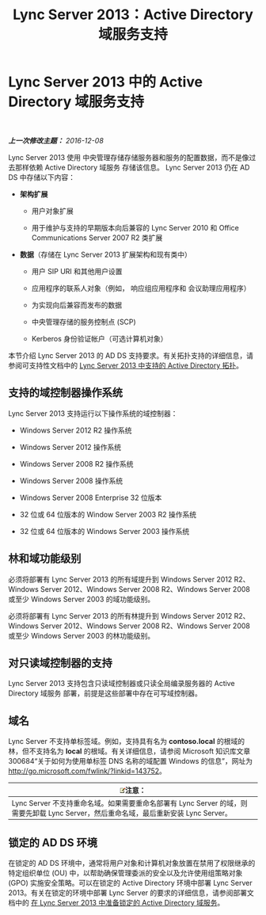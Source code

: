 ﻿---
title: Lync Server 2013：Active Directory 域服务支持
TOCTitle: Active Directory 域服务支持
ms:assetid: aeb62d5e-e424-473a-b795-9452150c98dd
ms:mtpsurl: https://technet.microsoft.com/zh-cn/library/Gg412831(v=OCS.15)
ms:contentKeyID: 49313953
ms.date: 12/10/2016
mtps_version: v=OCS.15
ms.translationtype: HT
---

# Lync Server 2013 中的 Active Directory 域服务支持

 

_**上一次修改主题：** 2016-12-08_

Lync Server 2013 使用 中央管理存储存储服务器和服务的配置数据，而不是像过去那样依赖 Active Directory 域服务 存储该信息。 Lync Server 2013 仍在 AD DS 中存储以下内容：

  - **架构扩展**
    
      - 用户对象扩展
    
      - 用于维护与支持的早期版本向后兼容的 Lync Server 2010 和 Office Communications Server 2007 R2 类扩展

  - **数据**（存储在 Lync Server 2013 扩展架构和现有类中）
    
      - 用户 SIP URI 和其他用户设置
    
      - 应用程序的联系人对象（例如， 响应组应用程序和 会议助理应用程序）
    
      - 为实现向后兼容而发布的数据
    
      - 中央管理存储的服务控制点 (SCP)
    
      - Kerberos 身份验证帐户（可选计算机对象）

本节介绍 Lync Server 2013 的 AD DS 支持要求。有关拓扑支持的详细信息，请参阅可支持性文档中的 [Lync Server 2013 中支持的 Active Directory 拓扑](lync-server-2013-supported-active-directory-topologies.md)。

## 支持的域控制器操作系统

Lync Server 2013 支持运行以下操作系统的域控制器：

  - Windows Server 2012 R2 操作系统

  - Windows Server 2012 操作系统

  - Windows Server 2008 R2 操作系统

  - Windows Server 2008 操作系统

  - Windows Server 2008 Enterprise 32 位版本

  - 32 位或 64 位版本的 Window Server 2003 R2 操作系统

  - 32 位或 64 位版本的 Windows Server 2003 操作系统

## 林和域功能级别

必须将部署有 Lync Server 2013 的所有域提升到 Windows Server 2012 R2、Windows Server 2012、Windows Server 2008 R2、Windows Server 2008 或至少 Windows Server 2003 的域功能级别。

必须将部署有 Lync Server 2013 的所有林提升到 Windows Server 2012 R2、Windows Server 2012、Windows Server 2008 R2、Windows Server 2008 或至少 Windows Server 2003 的林功能级别。

## 对只读域控制器的支持

Lync Server 2013 支持包含只读域控制器或只读全局编录服务器的 Active Directory 域服务 部署，前提是这些部署中存在可写域控制器。

## 域名

Lync Server 不支持单标签域。例如，支持具有名为 **contoso.local** 的根域的林，但不支持名为 **local** 的根域。有关详细信息，请参阅 Microsoft 知识库文章 300684“关于如何为使用单标签 DNS 名称的域配置 Windows 的信息”，网址为 <http://go.microsoft.com/fwlink/?linkid=143752>。

<table>
<thead>
<tr class="header">
<th><img src="images/Dn783119.note(OCS.15).gif" title="note" alt="note" />注意：</th>
</tr>
</thead>
<tbody>
<tr class="odd">
<td>Lync Server 不支持重命名域。如果需要重命名部署有 Lync Server 的域，则需要先卸载 Lync Server，然后重命名域，最后重新安装 Lync Server。</td>
</tr>
</tbody>
</table>


## 锁定的 AD DS 环境

在锁定的 AD DS 环境中，通常将用户对象和计算机对象放置在禁用了权限继承的特定组织单位 (OU) 中，以帮助确保管理委派的安全以及允许使用组策略对象 (GPO) 实施安全策略。可以在锁定的 Active Directory 环境中部署 Lync Server 2013。有关在锁定的环境中部署 Lync Server 的要求的详细信息，请参阅部署文档中的 [在 Lync Server 2013 中准备锁定的 Active Directory 域服务](lync-server-2013-preparing-a-locked-down-active-directory-domain-services.md)。

